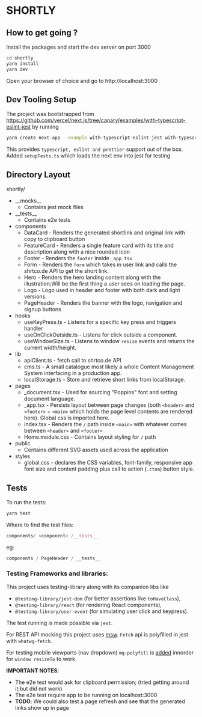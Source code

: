 # SHORTLY

## How to get going ?

Install the packages and start the dev server on port 3000

```bash
cd shortly
yarn install
yarn dev
```

Open your browser of choice and go to http://localhost:3000

## Dev Tooling Setup

The project was bootstrapped from https://github.com/vercel/next.js/tree/canary/examples/with-typescript-eslint-jest by running

```bash
yarn create next-app --example with-typescript-eslint-jest with-typescript-eslint-jest-app
```

This provides `typescript, eslint and prettier` support out of the box.
Added `setupTests.ts` which loads the next env into jest for testing

## Directory Layout
shortly/
- \_\_mocks\_\_
  - Contains jest mock files
- \_\_tests\_\_
  - Contains e2e tests
- components
  - DataCard - Renders the generated shortlink and original link with copy to clipboard button
  - FeatureCard - Renders a single feature card with its title and description along with a nice rounded icon
  - Footer - Renders the `footer` inside `_app.tsx`
  - Form - Renders the `form` which takes in user link and calls the shrtco.de API to get the short link.
  - Hero - Renders the hero landing content along with the illustration;Will be the first thing a user sees on loading the page.
  - Logo - Logo used in header and footer with both dark and light versions.
  - PageHeader - Renders the banner with the logo, navigation and signup buttons
- hooks
  - useKeyPress.ts - Listens for a specific key press and triggers handler
  - useOnClickOutside.ts - Listens for click outside a component.
  - useWindowSize.ts - Listens to window `resize` events and returns the current width/height.
- lib
  - apiClient.ts - fetch call to shrtco.de API
  - cms.ts - A small catalogue most likely a whole Content Management System interfacing in a production app.
  - localStorage.ts - Store and retrieve short links from localStorage.
- pages
  - \_document.tsx - Used for sourcing "Poppins" font and setting document language.
  - \_app.tsx - Persists layout between page changes (both `<header>` and `<footer>` + `<main>` which holds the page level contents are rendered here). Global css is imported here.
  - index.tsx - Renders the `/` path inside `<main>` with whatever comes between `<header>` and `<footer>`
  - Home.module.css - Contains layout styling for `/` path
- public
  - Contains different SVG assets used across the application
- styles
  - global.css - declares the CSS variables, font-family, responsive app font size and content padding plus call to action (`.ctoa`) button style.

## Tests

To run the tests:

```bash
yarn test
```

Where to find the test files:

```js
components/ <component> /__tests__
```

eg:

```js
components / PageHeader / __tests__
```

### Testing Frameworks and libraries:

This project uses testing-library along with its companion libs like

- `@testing-library/jest-dom` (for better assertions like `toHaveClass`),
- `@testing-library/react` (for rendering React components),
- `@testing-library/user-event` (for simulating user click and keypress).

The test running is made possible via `jest`.

For REST API mocking this project uses [msw](https://mswjs.io/). `Fetch` api is polyfilled in jest with `whatwg-fetch`.

For testing mobile viewports (nav dropdown) `mq-polyfill` is [added](https://spectrum.chat/testing-library/help-react/how-to-set-window-innerwidth-to-test-mobile~70aa9572-b7cc-4397-92f5-a09d75ed24b8?m=MTU1OTU5MTI2MTI0MQ==) innorder for `window resizeTo` to work.

**IMPORTANT NOTES**:

- The e2e test would ask for clipboard permission; (tried getting around it;but did not work)
- The e2e test require app to be running on localhost:3000
- **TODO**: We could also test a page refresh and see that the generated links show up in page
